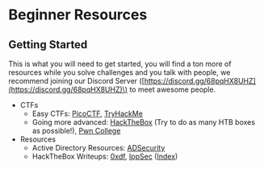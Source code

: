 # Beginner Resources

## Getting Started

This is what you will need to get started, you will find a ton more of resources while you solve challenges and you talk with people, we recommend joining our Discord Server \([https://discord.gg/68pqHX8UHZ](https://discord.gg/68pqHX8UHZ)\) to meet awesome people.

* CTFs
  * Easy CTFs: [PicoCTF](https://picoctf.org), [TryHackMe](https://tryhackme.com/)
  * Going more advanced: [HackTheBox](https://hackthebox.eu) \(Try to do as many HTB boxes as possible!\), [Pwn College](https://pwn.college)
* Resources
  * Active Directory Resources: [ADSecurity](https://adsecurity.org/)
  * HackTheBox Writeups: [0xdf](https://0xdf.gitlab.io), [IppSec](https://www.youtube.com/ippsec) \([Index](https://ippsec.rocks)\)



